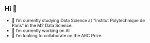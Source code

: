 ## Hi 👋
- 🌱 I’m currently studying Data Science at "Institut Polytechnique de Paris" in the M2 Data Science.
- 🔭 I’m currently working on AI
- 👯 I’m looking to collaborate on the ARC Prize.



<!--
**EdwinRou/EdwinRou** is a ✨ _special_ ✨ repository because its `README.md` (this file) appears on your GitHub profile.

Here are some ideas to get you started:

- 🔭 I’m currently working on ...
- 🌱 I’m currently learning ...
- 👯 I’m looking to collaborate on ...
- 🤔 I’m looking for help with ...
- 💬 Ask me about ...
- 📫 How to reach me: ...
- 😄 Pronouns: ...
- ⚡ Fun fact: ...
-->
